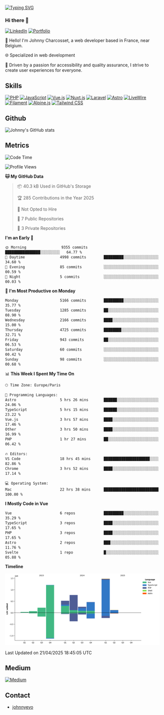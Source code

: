 [![Typing SVG](https://readme-typing-svg.demolab.com?font=Fira+Code&pause=1000&random=false&width=435&lines=Johnny+Charcosset;Web+Developer)](https://git.io/typing-svg)

### Hi there 👋
[![LinkedIn](https://img.shields.io/badge/LinkedIn-0077B5?style=for-the-badge&logo=linkedin&logoColor=white)](https://www.linkedin.com/in/johnny-charcosset/)
[![Portfolio](https://img.shields.io/badge/Portfolio-4285F4?style=for-the-badge&logo=google-chrome&logoColor=white)](https://johnnyevo.github.io/)

👋 Hello! I'm Johnny Charcosset, a web developer based in France, near Belgium.

🌐 Specialized in web development

🚀 Driven by a passion for accessibility and quality assurance, I strive to create user experiences for everyone.

## Skills

[![PHP](https://img.shields.io/badge/PHP-777BB4?style=for-the-badge&logo=php&logoColor=white)](https://www.php.net/)
[![JavaScript](https://img.shields.io/badge/JavaScript-F7DF1E?style=for-the-badge&logo=javascript&logoColor=black)](https://developer.mozilla.org/en-US/docs/Web/JavaScript)
[![Vue.js](https://img.shields.io/badge/Vue.js-4FC08D?style=for-the-badge&logo=vue.js&logoColor=white)](https://vuejs.org/)
[![Nuxt.js](https://img.shields.io/badge/Nuxt.js-00C58E?style=for-the-badge&logo=nuxt.js&logoColor=white)](https://nuxtjs.org/)
[![Laravel](https://img.shields.io/badge/Laravel-FF2D20?style=for-the-badge&logo=laravel&logoColor=white)](https://laravel.com/)
[![Astro](https://img.shields.io/badge/Astro-0B3E59?style=for-the-badge&logo=astro&logoColor=white)](https://astro.build/)
[![LiveWire](https://img.shields.io/badge/LiveWire-FF3E00?style=for-the-badge&logo=livewire&logoColor=white)](https://laravel-livewire.com/)
[![Filament](https://img.shields.io/badge/Filament-253E46?style=for-the-badge&logo=https://filamentphp.com/favicon/favicon-32x32.png?v=w1dBNxT7Wg&logoColor=white)](https://filamentadmin.com/)
[![Alpine.js](https://img.shields.io/badge/Alpine.js-8BC0D0?style=for-the-badge&logo=alpine.js&logoColor=black)](https://alpinejs.dev/)
[![Tailwind CSS](https://img.shields.io/badge/Tailwind_CSS-38B2AC?style=for-the-badge&logo=tailwind-css&logoColor=white)](https://tailwindcss.com/)

## Github

![Johnny's GitHub stats](https://github-readme-stats.vercel.app/api?username=JohnnyEvo&show_icons=true&theme=transparent)

## Metrics

<!--START_SECTION:waka-->
![Code Time](http://img.shields.io/badge/Code%20Time-1%2C370%20hrs%2028%20mins-blue)

![Profile Views](http://img.shields.io/badge/Profile%20Views-0-blue)

**🐱 My GitHub Data** 

> 📦 40.3 kB Used in GitHub's Storage 
 > 
> 🏆 285 Contributions in the Year 2025
 > 
> 🚫 Not Opted to Hire
 > 
> 📜 7 Public Repositories 
 > 
> 🔑 3 Private Repositories 
 > 
**I'm an Early 🐤** 

```text
🌞 Morning                9355 commits        ████████████████░░░░░░░░░   64.77 % 
🌆 Daytime                4998 commits        █████████░░░░░░░░░░░░░░░░   34.60 % 
🌃 Evening                85 commits          ░░░░░░░░░░░░░░░░░░░░░░░░░   00.59 % 
🌙 Night                  5 commits           ░░░░░░░░░░░░░░░░░░░░░░░░░   00.03 % 
```
📅 **I'm Most Productive on Monday** 

```text
Monday                   5166 commits        █████████░░░░░░░░░░░░░░░░   35.77 % 
Tuesday                  1285 commits        ██░░░░░░░░░░░░░░░░░░░░░░░   08.90 % 
Wednesday                2166 commits        ████░░░░░░░░░░░░░░░░░░░░░   15.00 % 
Thursday                 4725 commits        ████████░░░░░░░░░░░░░░░░░   32.71 % 
Friday                   943 commits         ██░░░░░░░░░░░░░░░░░░░░░░░   06.53 % 
Saturday                 60 commits          ░░░░░░░░░░░░░░░░░░░░░░░░░   00.42 % 
Sunday                   98 commits          ░░░░░░░░░░░░░░░░░░░░░░░░░   00.68 % 
```


📊 **This Week I Spent My Time On** 

```text
🕑︎ Time Zone: Europe/Paris

💬 Programming Languages: 
Astro                    5 hrs 26 mins       ██████░░░░░░░░░░░░░░░░░░░   24.06 % 
TypeScript               5 hrs 15 mins       ██████░░░░░░░░░░░░░░░░░░░   23.22 % 
Vue.js                   3 hrs 57 mins       ████░░░░░░░░░░░░░░░░░░░░░   17.46 % 
Other                    3 hrs 50 mins       ████░░░░░░░░░░░░░░░░░░░░░   16.99 % 
PHP                      1 hr 27 mins        ██░░░░░░░░░░░░░░░░░░░░░░░   06.42 % 

🔥 Editors: 
VS Code                  18 hrs 45 mins      █████████████████████░░░░   82.86 % 
Chrome                   3 hrs 52 mins       ████░░░░░░░░░░░░░░░░░░░░░   17.14 % 

💻 Operating System: 
Mac                      22 hrs 38 mins      █████████████████████████   100.00 % 
```

**I Mostly Code in Vue** 

```text
Vue                      6 repos             █████████░░░░░░░░░░░░░░░░   35.29 % 
TypeScript               3 repos             ████░░░░░░░░░░░░░░░░░░░░░   17.65 % 
PHP                      3 repos             ████░░░░░░░░░░░░░░░░░░░░░   17.65 % 
Astro                    2 repos             ███░░░░░░░░░░░░░░░░░░░░░░   11.76 % 
Svelte                   1 repo              █░░░░░░░░░░░░░░░░░░░░░░░░   05.88 % 
```



**Timeline**

![Lines of Code chart](https://raw.githubusercontent.com/JohnnyEvo/JohnnyEvo/main/assets/bar_graph.png)


 Last Updated on 21/04/2025 18:45:05 UTC
<!--END_SECTION:waka-->

## Medium

[![Medium](https://github-readme-medium.vercel.app/?username=johnny.charcosset&limit=3)](https://medium.com/@@johnny.charcosset)

## Contact

- [johnnyevo](https://johnnyevo.github.io/)
